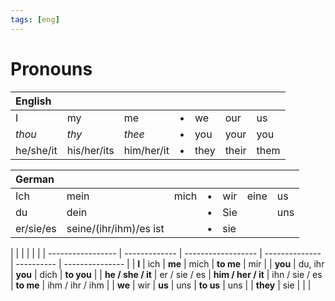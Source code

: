 ```yaml
---
tags: [eng]
---
```


# Pronouns

| English   |             |            |     |      |       |      |
| :-------- | ----------- | ---------- | --- | ---- | ----- | ---- |
| I         | my          | me         | •   | we   | our   | us   |
| _thou_    | _thy_       | _thee_     | •   | you  | your  | you  |
| he/she/it | his/her/its | him/her/it | •   | they | their | them |

| German    |                        |      |     |     |      |     |
| :-------- | ---------------------- | ---- | --- | --- | ---- | --- |
| Ich       | mein                   | mich | •   | wir | eine | us  |
| du        | dein                   |      | •   | Sie |      | uns |
| er/sie/es | seine/(ihr/ihm)/es ist |      | •   | sie |      |     |

|                   |               |                    |                |            |
| ----------------- | ------------- | ------------------ | -------------- | ---------- | --------------- |
| **I**             | ich           | **me**             | mich           | **to me**  | mir             |
| **you**           | du, ihr       | **you**            | dich           | **to you** |
| **he / she / it** | er / sie / es | **him / her / it** | ihn / sie / es | **to me**  | ihm / ihr / ihm |
| **we**            | wir           | **us**             | uns            | **to us**  | uns             |
| **they**          | sie           |                    |                |
